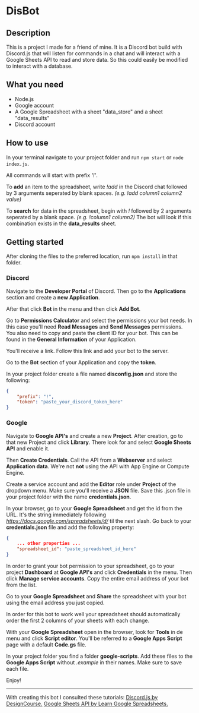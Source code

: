 # DisBot
## Description

This is a project I made for a friend of mine. It is a Discord bot build with Discord.js that will listen for commands in a chat and will interact with a Google Sheets API to read and store data. So this could easily be modified to interact with a database.


## What you need

* Node.js
* Google account
* A Google Spreadsheet with a sheet "data_store" and a sheet "data_results"
* Discord account


## How to use

In your terminal navigate to your project folder and run ``` npm start ``` or ``` node index.js ```.

All commands will start with prefix *'!'*.

To **add** an item to the spreadsheet, write *!add* in the Discord chat followed by 3 arguments seperated by blank spaces. *(e.g. !add column1 column2 value)*

To **search** for data in the spreadsheet, begin with *!* followed by 2 arguments seperated by a blank space. *(e.g. !column1 column2)* The bot will look if this combination exists in the **data_results** sheet.


## Getting started

After cloning the files to the preferred location, run ``` npm install ``` in that folder.


### Discord

Navigate to the **Developer Portal** of Discord. Then go to the **Applications** section and create a **new Application**.

After that click **Bot** in the menu and then click **Add Bot**.

Go to **Permissions Calculator** and select the permissions your bot needs. In this case you'll need **Read Messages** and **Send Messages** permissions. You also need to copy and paste the client ID for your bot. This can be found in the **General Information** of your Application.

You'll receive a link. Follow this link and add your bot to the server.

Go to the **Bot** section of your Application and copy the **token**.

In your project folder create a file named **disconfig.json** and store the following: 
``` json
{
    "prefix": "!",
    "token": "paste_your_discord_token_here"
}
```


### Google

Navigate to **Google API's** and create a new **Project**. After creation, go to that new Project and click **Library**. There look for and select **Google Sheets API** and enable it.

Then **Create Credentials**. Call the API from a **Webserver** and select **Application data**. We're not **not** using the API with App Engine or Compute Engine.

Create a service account and add the **Editor** role under **Project** of the dropdown menu. Make sure you'll receive a **JSON** file. Save this .json file in your project folder with the name **credentials.json**.

In your browser, go to your **Google Spreadsheet** and get the id from the URL. It's the string immediately following *https://docs.google.com/spreadsheets/d/* til the next slash. Go back to your **credentials.json** file and add the following property: 

```json
{
    ... other properties ...
    "spreadsheet_id": "paste_spreadsheet_id_here"
}
```

In order to grant your bot permission to your spreadsheet, go to your project **Dashboard** at **Google API's** and click **Credentials** in the menu. Then click **Manage service accounts**. Copy the entire email address of your bot from the list.

Go to your **Google Spreadsheet** and **Share** the spreadsheet with your bot using the email address you just copied.

In order for this bot to work well your spreadsheet should automatically order the first 2 columns of your sheets with each change.

With your **Google Spreadsheet** open in the browser, look for **Tools** in de menu and click **Script editor**. You'll be referred to a **Google Apps Script** page with a default **Code.gs** file.

In your project folder you find a folder **google-scripts**. Add these files to the **Google Apps Script** without *.example* in their names. Make sure to save each file.



Enjoy!

---

With creating this bot I consulted these tutorials:
[Discord.js by DesignCourse.](#https://youtu.be/We2ijSkByw0)
[Google Sheets API by Learn Google Spreadsheets.](#https://youtu.be/MiPpQzW_ya0)